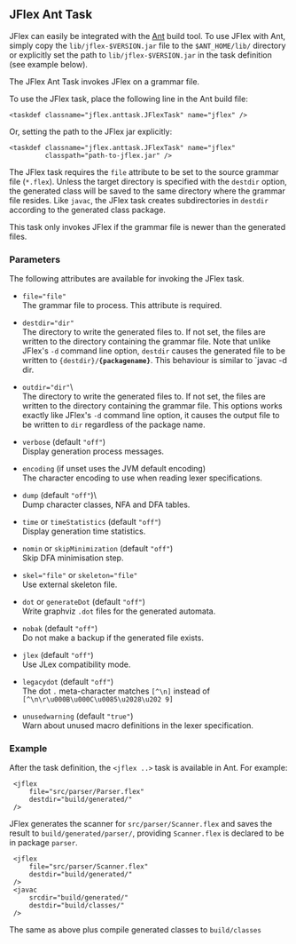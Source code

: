 JFlex Ant Task
--------------

JFlex can easily be integrated with the [Ant](http://ant.apache.org/)
build tool. To use JFlex with Ant, simply copy the `lib/jflex-$VERSION.jar`
file to the `$ANT_HOME/lib/` directory or explicitly set the path to
`lib/jflex-$VERSION.jar` in the task definition (see example below).

The JFlex Ant Task invokes JFlex on a grammar file.

To use the JFlex task, place the following line in the Ant build file:

    <taskdef classname="jflex.anttask.JFlexTask" name="jflex" />

Or, setting the path to the JFlex jar explicitly:

    <taskdef classname="jflex.anttask.JFlexTask" name="jflex"
             classpath="path-to-jflex.jar" />

The JFlex task requires the `file` attribute to be set to the source
grammar file (`*.flex`). Unless the target directory is specified with
the `destdir` option, the generated class will be saved to the same
directory where the grammar file resides. Like `javac`, the JFlex task
creates subdirectories in `destdir` according to the generated class
package.

This task only invokes JFlex if the grammar file is newer than the
generated files.

### Parameters

The following attributes are available for invoking the JFlex task.

-  `file="file"`\
    The grammar file to process. This attribute is required.

-  `destdir="dir"`\
    The directory to write the generated files to. If not set, the files are
    written to the directory containing the grammar file. Note that unlike
    JFlex's `-d` command line option, `destdir` causes the generated file to
    be written to `{destdir}/`**`{packagename}`**. This behaviour is similar
    to `javac -d dir.

-  `outdir="dir"`\   
    The directory to write the generated files to. If not set, the files are
    written to the directory containing the grammar file. This options works
    exactly like JFlex's `-d` command line option, it causes the output file
    to be written to `dir` regardless of the package name.

-  `verbose` (default `"off"`)\
    Display generation process messages.                     

-  `encoding` (if unset uses the JVM default encoding)\
    The character encoding to use when reading lexer specifications.

-  `dump` (default `"off"`)\           
    Dump character classes, NFA and DFA tables.                           

-  `time` or `timeStatistics` (default `"off"`)\
    Display generation time statistics.

-  `nomin` or `skipMinimization` (default `"off"`)\
    Skip DFA minimisation step.                  

-  `skel="file"` or `skeleton="file"`\
    Use external skeleton file.                        

-  `dot` or `generateDot` (default `"off"`)\
    Write graphviz `.dot` files for the generated automata.

-  `nobak` (default `"off"`)\
    Do not make a backup if the generated file exists.

-   `jlex` (default `"off"`)\
    Use JLex compatibility mode.

-  `legacydot` (default `"off"`)\
    The dot `.` meta-character matches `[^\n]` instead of `[^\n\r\u000B\u000C\u0085\u2028\u202 9]`

-  `unusedwarning` (default `"true"`)\
    Warn about unused macro definitions in the lexer specification.


### Example

After the task definition, the `<jflex ..>` task is available in Ant. For
example:

     <jflex
         file="src/parser/Parser.flex"
         destdir="build/generated/"
     />

JFlex generates the scanner for `src/parser/Scanner.flex` and
saves the result to `build/generated/parser/`, providing `Scanner.flex`
is declared to be in package `parser`.

     <jflex
         file="src/parser/Scanner.flex"
         destdir="build/generated/"
     />
     <javac
         srcdir="build/generated/"
         destdir="build/classes/"
     />

The same as above plus compile generated classes to `build/classes`

